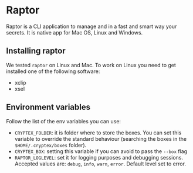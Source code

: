 # Raptor
Raptor is a CLI application to manage and in a fast and smart way your secrets. It is native app for Mac OS, Linux and Windows.

## Installing raptor

We tested `raptor` on Linux and Mac. To work on Linux you need to get installed one of the following software:
- xclip
- xsel

## Environment variables
Follow the list of the env variables you can use:
- `CRYPTEX_FOLDER`: it is folder where to store the boxes. You can set this variable to override the standard behaviour (searching the boxes in the `$HOME/.cryptex/boxes` folder).
- `CRYPTEX_BOX`: setting this variable if you can avoid to pass the `--box` flag
- `RAPTOR_LOGLEVEL`: set it for logging purposes and debugging sessions. Accepted values are: `debug`, `info`, `warn`, `error`. Default level set to error.

